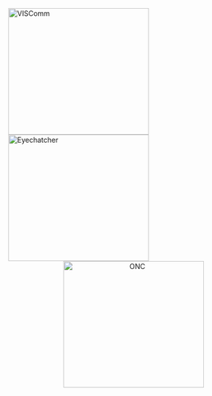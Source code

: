 <img src="../VisComLogo.jpg" alt="VISComm" width="283" height="255">
<img src="images/0-logo.png" alt="Eyechatcher" width="283" height="255">
  <a href="http://www.oncboces.org/NorthernCatskills.cfm?subpage=6967" target="_blank">
  <center><img src="../0-logo.png" alt="ONC" width="283" height="255"href="http://www.oncboces.org/NorthernCatskills.cfm?subpage=6967">
